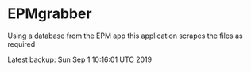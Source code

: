 # EPMgrabber
Using a database from the EPM app this application scrapes the files as required


Latest backup: Sun Sep 1 10:16:01 UTC 2019
